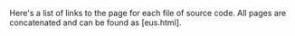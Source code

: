 Here's a list of links to the page for each file of source code. All pages are concatenated and can be found as [eus.html].

